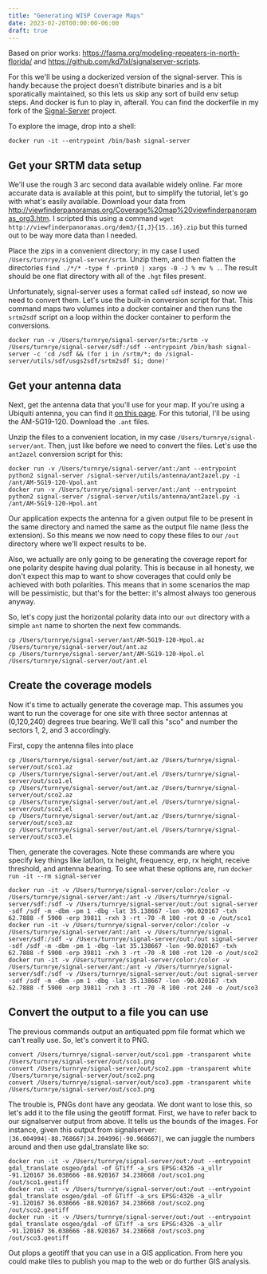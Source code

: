 ```yaml
---
title: "Generating WISP Coverage Maps"
date: 2023-02-20T00:00:00-06:00
draft: true
---
```


Based on prior works: https://fasma.org/modeling-repeaters-in-north-florida/ and https://github.com/kd7lxl/signalserver-scripts.

For this we'll be using a dockerized version of the signal-server. This is handy because the project doesn't distribute binaries and is a bit sporatically maintained, so this lets us skip any sort of build env setup steps. And docker is fun to play in, afterall. You can find the dockerfile in my fork of the [Signal-Server](https://github.com/turnrye/Signal-Server) project.

To explore the image, drop into a shell:

```
docker run -it --entrypoint /bin/bash signal-server
```

## Get your SRTM data setup

We'll use the rough 3 arc second data available widely online. Far more accurate data is available at this point, but to simplify the tutorial, let's go with what's easily available. Download your data from http://viewfinderpanoramas.org/Coverage%20map%20viewfinderpanoramas_org3.htm. I scripted this using a command `wget http://viewfinderpanoramas.org/dem3/{I,J}{15..16}.zip` but this turned out to be way more data than I needed.

Place the zips in a convenient directory; in my case I used `/Users/turnrye/signal-server/srtm`. Unzip them, and then flatten the directories `find ./*/* -type f -print0 | xargs -0 -J % mv % .`. The result should be one flat directory with all of the `.hgt` files present. 

Unfortunately, signal-server uses a format called `sdf` instead, so now we need to convert them. Let's use the built-in conversion script for that. This command maps two volumes into a docker container and then runs the `srtm2sdf` script on a loop within the docker container to perform the conversions.

```
docker run -v /Users/turnrye/signal-server/srtm:/srtm -v /Users/turnrye/signal-server/sdf:/sdf --entrypoint /bin/bash signal-server -c 'cd /sdf && (for i in /srtm/*; do /signal-server/utils/sdf/usgs2sdf/srtm2sdf $i; done)'
```

## Get your antenna data

Next, get the antenna data that you'll use for your map. If you're using a Ubiquiti antenna, you can find it [on this page](https://help.ui.com/hc/en-us/articles/204952114-airMAX-Antenna-Data). For this tutorial, I'll be using the AM-5G19-120. Download the `.ant` files.

Unzip the files to a convenient location, in my case `/Users/turnrye/signal-server/ant`. Then, just like before we need to convert the files. Let's use the `ant2azel` conversion script for this:

```
docker run -v /Users/turnrye/signal-server/ant:/ant --entrypoint python2 signal-server /signal-server/utils/antenna/ant2azel.py -i /ant/AM-5G19-120-Vpol.ant
docker run -v /Users/turnrye/signal-server/ant:/ant --entrypoint python2 signal-server /signal-server/utils/antenna/ant2azel.py -i /ant/AM-5G19-120-Hpol.ant
```

Our application expects the antenna for a given output file to be present in the same directory and named the same as the output file name (less the extension). So this means we now need to copy these files to our `/out` directory where we'll expect results to be.

Also, we actually are only going to be generating the coverage report for one polarity despite having dual polarity. This is because in all honesty, we don't expect this map to want to show coverages that could only be achieved with both polarities. This means that in some scenarios the map will be pessimistic, but that's for the better: it's almost always too generous anyway.

So, let's copy just the horizontal polarity data into our `out` directory with a simple `ant` name to shorten the next few commands.

```
cp /Users/turnrye/signal-server/ant/AM-5G19-120-Hpol.az /Users/turnrye/signal-server/out/ant.az
cp /Users/turnrye/signal-server/ant/AM-5G19-120-Hpol.el /Users/turnrye/signal-server/out/ant.el
```

## Create the coverage models

Now it's time to actually generate the coverage map. This assumes you want to run the coverage for one site with three sector antennas at (0,120,240) degrees true bearing. We'll call this "sco" and number the sectors 1, 2, and 3 accordingly.

First, copy the antenna files into place

```
cp /Users/turnrye/signal-server/out/ant.az /Users/turnrye/signal-server/out/sco1.az
cp /Users/turnrye/signal-server/out/ant.el /Users/turnrye/signal-server/out/sco1.el
cp /Users/turnrye/signal-server/out/ant.az /Users/turnrye/signal-server/out/sco2.az
cp /Users/turnrye/signal-server/out/ant.el /Users/turnrye/signal-server/out/sco2.el
cp /Users/turnrye/signal-server/out/ant.az /Users/turnrye/signal-server/out/sco3.az
cp /Users/turnrye/signal-server/out/ant.el /Users/turnrye/signal-server/out/sco3.el
```

Then, generate the coverages. Note these commands are where you specify key things like lat/lon, tx height, frequency, erp, rx height, receive threshold, and antenna bearing. To see what these options are, run `docker run -it --rm signal-server`

```
docker run -it -v /Users/turnrye/signal-server/color:/color -v /Users/turnrye/signal-server/ant:/ant -v /Users/turnrye/signal-server/sdf:/sdf -v /Users/turnrye/signal-server/out:/out signal-server -sdf /sdf -m -dbm -pm 1 -dbg -lat 35.138667 -lon -90.020167 -txh 62.7888 -f 5900 -erp 39811 -rxh 3 -rt -70 -R 100 -rot 0 -o /out/sco1
docker run -it -v /Users/turnrye/signal-server/color:/color -v /Users/turnrye/signal-server/ant:/ant -v /Users/turnrye/signal-server/sdf:/sdf -v /Users/turnrye/signal-server/out:/out signal-server -sdf /sdf -m -dbm -pm 1 -dbg -lat 35.138667 -lon -90.020167 -txh 62.7888 -f 5900 -erp 39811 -rxh 3 -rt -70 -R 100 -rot 120 -o /out/sco2
docker run -it -v /Users/turnrye/signal-server/color:/color -v /Users/turnrye/signal-server/ant:/ant -v /Users/turnrye/signal-server/sdf:/sdf -v /Users/turnrye/signal-server/out:/out signal-server -sdf /sdf -m -dbm -pm 1 -dbg -lat 35.138667 -lon -90.020167 -txh 62.7888 -f 5900 -erp 39811 -rxh 3 -rt -70 -R 100 -rot 240 -o /out/sco3
```

## Convert the output to a file you can use

The previous commands output an antiquated ppm file format which we can't really use. So, let's convert it to PNG.

```
convert /Users/turnrye/signal-server/out/sco1.ppm -transparent white /Users/turnrye/signal-server/out/sco1.png
convert /Users/turnrye/signal-server/out/sco2.ppm -transparent white /Users/turnrye/signal-server/out/sco2.png
convert /Users/turnrye/signal-server/out/sco3.ppm -transparent white /Users/turnrye/signal-server/out/sco3.png
```

The trouble is, PNGs dont have any geodata. We dont want to lose this, so let's add it to the file using the geotiff format. First, we have to refer back to our signalserver output from above. It tells us the bounds of the images. For instance, given this output from signalserver: `|36.004994|-88.768667|34.204996|-90.968667|`, we can juggle the numbers around and then use gdal_translate like so:
```
docker run -it -v /Users/turnrye/signal-server/out:/out --entrypoint gdal_translate osgeo/gdal -of GTiff -a_srs EPSG:4326 -a_ullr -91.120167 36.038666 -88.920167 34.238668 /out/sco1.png /out/sco1.geotiff 
docker run -it -v /Users/turnrye/signal-server/out:/out --entrypoint gdal_translate osgeo/gdal -of GTiff -a_srs EPSG:4326 -a_ullr -91.120167 36.038666 -88.920167 34.238668 /out/sco2.png /out/sco2.geotiff 
docker run -it -v /Users/turnrye/signal-server/out:/out --entrypoint gdal_translate osgeo/gdal -of GTiff -a_srs EPSG:4326 -a_ullr -91.120167 36.038666 -88.920167 34.238668 /out/sco3.png /out/sco3.geotiff 
```

Out plops a geotiff that you can use in a GIS application. From here you could make tiles to publish you map to the web or do further GIS analysis.

